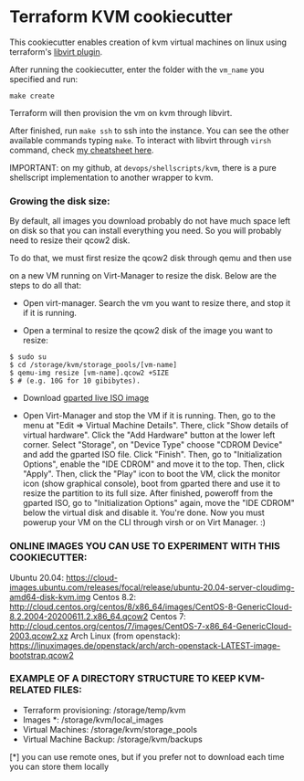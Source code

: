 # Terraform KVM cookiecutter

This cookiecutter enables creation of kvm virtual machines on linux using
terraform's [libvirt plugin](https://github.com/dmacvicar/terraform-provider-libvirt/).

After running the cookiecutter, enter the folder with the `vm_name` you
specified and run:

`make create`

Terraform will then provision the vm on kvm through libvirt.

After finished, run `make ssh` to ssh into the instance. You can see the other
available commands typing `make`. To interact with libvirt through `virsh`
command, check [my cheatsheet
here](https://github.com/tiagoprn/devops/blob/master/cheats/kvm.cheat).

IMPORTANT: on my github, at `devops/shellscripts/kvm`, there is a pure
shellscript implementation to another wrapper to kvm.

### Growing the disk size:

By default, all images you download probably do not have much space left on
disk so that you can install everything you need. So you will probably need to
resize their qcow2 disk.

To do that, we must first resize the qcow2 disk through qemu and then use

on a new VM running on Virt-Manager to resize the disk. Below are the steps to
do all that:

- Open virt-manager. Search the vm you want to resize there, and stop it if it is
  running.

- Open a terminal to resize the qcow2 disk of the image you want to resize:

```
$ sudo su
$ cd /storage/kvm/storage_pools/[vm-name]
$ qemu-img resize [vm-name].qcow2 +SIZE
$ # (e.g. 10G for 10 gibibytes).
```

- Download [gparted live ISO image](https://downloads.sourceforge.net/gparted/gparted-live-1.1.0-3-amd64.iso)

- Open Virt-Manager and stop the VM if it is running. Then, go to the menu at
  "Edit => Virtual Machine Details". There, click "Show details of virtual
hardware". Click the "Add Hardware" button at the lower left corner. Select
"Storage", on "Device Type" choose "CDROM Device" and add the gparted ISO file.
Click "Finish". Then, go to "Initialization Options", enable the "IDE CDROM"
and move it to the top. Then, click "Apply". Then, click the "Play" icon to
boot the VM, click the monitor icon (show graphical console), boot from gparted
there and use it to resize the partition to its full size. After
finished, poweroff from the gparted ISO, go to "Initialization Options" again,
move the "IDE CDROM" below the virtual disk and disable it. You're done. Now
you must powerup your VM on the CLI through virsh or on Virt Manager. :)

### ONLINE IMAGES YOU CAN USE TO EXPERIMENT WITH THIS COOKIECUTTER:

Ubuntu 20.04: https://cloud-images.ubuntu.com/releases/focal/release/ubuntu-20.04-server-cloudimg-amd64-disk-kvm.img
Centos 8.2: http://cloud.centos.org/centos/8/x86_64/images/CentOS-8-GenericCloud-8.2.2004-20200611.2.x86_64.qcow2
Centos 7: http://cloud.centos.org/centos/7/images/CentOS-7-x86_64-GenericCloud-2003.qcow2.xz
Arch Linux (from openstack): https://linuximages.de/openstack/arch/arch-openstack-LATEST-image-bootstrap.qcow2

### EXAMPLE OF A DIRECTORY STRUCTURE TO KEEP KVM-RELATED FILES:

- Terraform provisioning: /storage/temp/kvm
- Images *: /storage/kvm/local_images
- Virtual Machines: /storage/kvm/storage_pools
- Virtual Machine Backup: /storage/kvm/backups

[*] you can use remote ones, but if you prefer not to download each time you can store them locally
